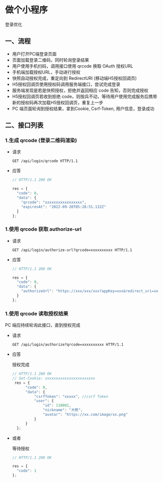 # 做个小程序

登录优化

## 一、流程

  - 用户打开PC端登录页面
  - 页面加载登录二维码，同时轮询登录结果
  - 用户使用手机扫码，调用接口使用 qrcode 换取 OAuth 授权URL
  - 手机端加载授权URL，手动进行授权
  - 快照自动授权完成，重定向到 RedirectURI (移动端H5授权回调页)
  - H5授权回调页使用授权码调用服务端接口，尝试完成登录
  - 服务端发现是若是快照授权，拒绝并返回相应 code 告知，否则完成授权
  - H5授权回调页若收到拒绝 code，则按兵不动，等待用户使用完成服务后携带新的授权码再次加载H5授权回调页，重复上一步
  - PC 端页面轮询到授权结果，拿到Cookie, Csrf-Token, 用户信息，登录成功

## 二、接口列表

### 1.生成 qrcode (登录二维码渲染)

- 请求

  ```http
  GET /api/login/qrcode HTTP/1.1
  ```

- 应答

  ```js
  // HTTP/1.1 200 OK
  
  res = {
    "code": 0,
    "data": {
      "qrcode": "xxxxxxxxxxxxxxxxx",
      "expiresAt": "2022-09-20T05:28:51.132Z"
    }
  };
  ```

### 1.使用 qrcode 获取 authorize-url

- 请求

  ```http
  GET /api/login/authorize-url?qrcode=xxxxxxxxxx HTTP/1.1
  ```

- 应答

  ```js
  // HTTP/1.1 200 OK
  
  res = {
    "code": 0,
    "data": {
      "authorizeUrl": "https://xxx/xxx/xxx?appKey=xxx&redirect_uri=xxx&resposne_type=code"
    }
  };
  ```

### 1.使用 qrcode 读取授权结果

PC 端应持续轮询此接口，直到授权完成

- 请求

  ```http
  GET /api/login/authorize?qrcode=xxxxxxxxxx HTTP/1.1
  ```

- 应答

  授权完成

  ```js
  // HTTP/1.1 200 OK
  // Set-Cookie: xxxxxxxxxxxxxxxxxxxxxxx
   res = {
        "code": 0,
        "data": {
            "csrfToken": "xxxxx", //csrf Token
            "user": {
                "id": 110001,
                "nickname": "大熊",
                "avatar": "https://xx.com/image/xx.png"
            }
        }
    };
    ```
  
- 或者

  等待授权

  ```js
  // HTTP/1.1 200 OK
  
  res = {
    "code": 1
  };
  ```

